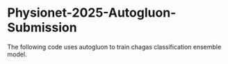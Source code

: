 # Physionet-2025-Autogluon-Submission

The following code uses autogluon to train chagas classification ensemble model.
